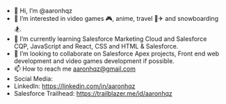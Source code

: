 - 👋 Hi, I’m @aaronhqz
- 👀 I’m interested in video games 🎮, anime, travel 🧳✈ and snowboarding 🏂.
- 🌱 I’m currently learning Salesforce Marketing Cloud and Salesforce CQP, JavaScript and React, CSS and HTML & Salesforce.
- 💞️ I’m looking to collaborate on Salesforce Apex projects, Front end web development and video games development if possible.
- 📫 How to reach me aaronhqz@gmail.com
- Social Media:
-   LinkedIn: https://linkedin.com/in/aaronhqz
-   Salesforce Trailhead: https://trailblazer.me/id/aaronhqz

<!---
AaronHenriquez/AaronHenriquez is a ✨ special ✨ repository because its `README.md` (this file) appears on your GitHub profile.
You can click the Preview link to take a look at your changes.
--->
